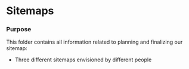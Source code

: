 # Sitemaps

<h3>Purpose</h3>

This folder contains all information related to planning and finalizing our sitemap:

<ul>
  <li>Three different sitemaps envisioned by different people</li>
</ul>
